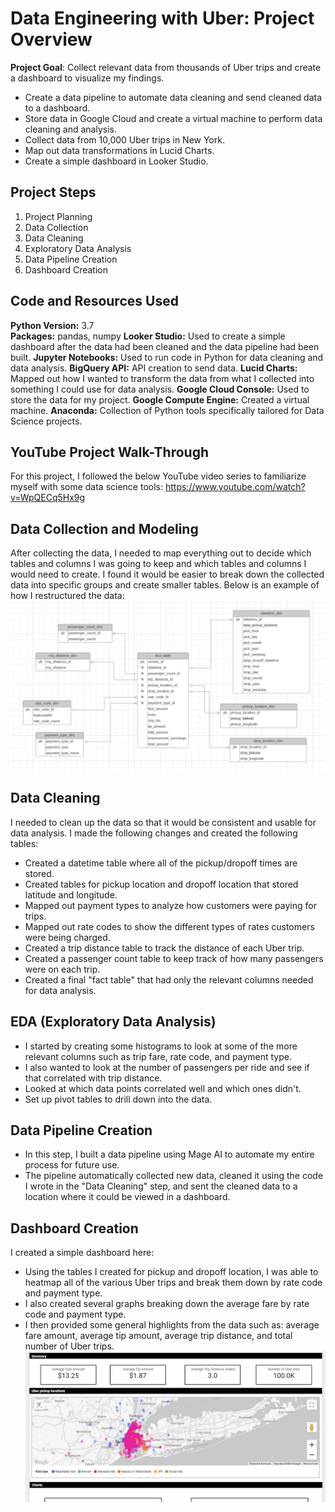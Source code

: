 # Data Engineering with Uber: Project Overview
**Project Goal**:  Collect relevant data from thousands of Uber trips and create a dashboard to visualize my findings.
* Create a data pipeline to automate data cleaning and send cleaned data to a dashboard.
* Store data in Google Cloud and create a virtual machine to perform data cleaning and analysis.
* Collect data from 10,000 Uber trips in New York. 
* Map out data transformations in Lucid Charts.
* Create a simple dashboard in Looker Studio.

## Project Steps
1. Project Planning
2. Data Collection
3. Data Cleaning
4. Exploratory Data Analysis
5. Data Pipeline Creation
6. Dashboard Creation

## Code and Resources Used  
**Python Version:** 3.7   
**Packages:** pandas, numpy 
**Looker Studio:** Used to create a simple dashboard after the data had been cleaned and the data pipeline had been built.
**Jupyter Notebooks:** Used to run code in Python for data cleaning and data analysis.
**BigQuery API:** API creation to send data.
**Lucid Charts:** Mapped out how I wanted to transform the data from what I collected into something I could use for data analysis.
**Google Cloud Console:** Used to store the data for my project.
**Google Compute Engine:** Created a virtual machine.
**Anaconda:** Collection of Python tools specifically tailored for Data Science projects.

## YouTube Project Walk-Through
For this project, I followed the below YouTube video series to familiarize myself with some data science tools:
https://www.youtube.com/watch?v=WpQECq5Hx9g

## Data Collection and Modeling
After collecting the data, I needed to map everything out to decide which tables and columns I was going to keep and which tables and columns I would need to create. I found it would be easier to break down the collected data into specific groups and create smaller tables. Below is an example of how I restructured the data:
![](https://github.com/backfire250/uber_pipeline/blob/main/lucid_chart.png)

## Data Cleaning
I needed to clean up the data so that it would be consistent and usable for data analysis. I made the following changes and created the following tables:

*	Created a datetime table where all of the pickup/dropoff times are stored.
*	Created tables for pickup location and dropoff location that stored latitude and longitude.
*	Mapped out payment types to analyze how customers were paying for trips.
*	Mapped out rate codes to show the different types of rates customers were being charged.
*	Created a trip distance table to track the distance of each Uber trip.
*	Created a passenger count table to keep track of how many passengers were on each trip.
*	Created a final "fact table" that had only the relevant columns needed for data analysis.

## EDA (Exploratory Data Analysis)
* I started by creating some histograms to look at some of the more relevant columns such as trip fare, rate code, and payment type.
* I also wanted to look at the number of passengers per ride and see if that correlated with trip distance.
* Looked at which data points correlated well and which ones didn't.
* Set up pivot tables to drill down into the data.

## Data Pipeline Creation
* In this step, I built a data pipeline using Mage AI to automate my entire process for future use.
* The pipeline automatically collected new data, cleaned it using the code I wrote in the "Data Cleaning" step, and sent the cleaned data to a location where it could be viewed in a dashboard.

## Dashboard Creation
I created a simple dashboard here:
* Using the tables I created for pickup and dropoff location, I was able to heatmap all of the various Uber trips and break them down by rate code and payment type.
* I also created several graphs breaking down the average fare by rate code and payment type.
* I then provided some general highlights from the data such as: average fare amount, average tip amount, average trip distance, and total number of Uber trips.
![](https://github.com/backfire250/uber_pipeline/blob/main/dashboard_screenshot.png)
